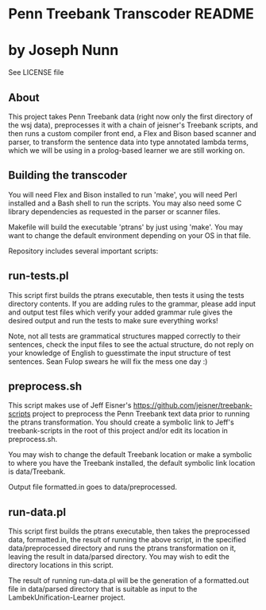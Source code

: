 # Penn Treebank Transcoder README
# by Joseph Nunn

See LICENSE file

About
-----

This project takes Penn Treebank data (right now only the first directory of the wsj data), preprocesses it with a chain of jeisner's Treebank scripts, and then runs a custom compiler front end, a Flex and Bison based scanner and parser, to transform the sentence data into type annotated lambda terms, which we will be using in a prolog-based learner we are still working on.

Building the transcoder
-----------------------
You will need Flex and Bison installed to run 'make', you will need Perl installed and a Bash shell to run the scripts.  You may also need some C library dependencies as requested in the parser or scanner files.

Makefile will build the executable 'ptrans' by just using 'make'.
You may want to change the default environment depending on your OS in that file.

Repository includes several important scripts:

run-tests.pl   
------------
This script first builds the ptrans executable, then tests it using the tests directory contents.  If you are adding rules to the grammar, please add input and output test files which verify your added grammar rule gives the desired output and run the tests to make sure everything works!

Note, not all tests are grammatical structures mapped correctly to their sentences, check the input files to see the actual structure, do not reply on your knowledge of English to guesstimate the input structure of test sentences.  Sean Fulop swears he will fix the mess one day :)

preprocess.sh
-------------
This script makes use of Jeff Eisner's https://github.com/jeisner/treebank-scripts project to preprocess the Penn Treebank text data prior to running the ptrans transformation.  You should create a symbolic link to Jeff's treebank-scripts in the root of this project and/or edit its location in preprocess.sh.  

You may wish to change the default Treebank location or make a symbolic to where you have the Treebank installed, the default symbolic link location is data/Treebank.  

Output file formatted.in goes to data/preprocessed.

run-data.pl
-----------
This script first builds the ptrans executable, then takes the preprocessed data, formatted.in, the result of running the above script, in the specified data/preprocessed directory and runs the ptrans transformation on it, leaving the result in data/parsed directory.  You may wish to edit the directory locations in this script.

The result of running run-data.pl will be the generation of a formatted.out file in data/parsed directory that is suitable as input to the LambekUnification-Learner project.
